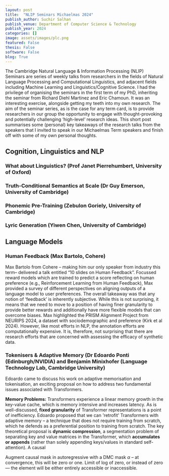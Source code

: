 ```yaml
---
layout: post
title:  "NLIP Seminars Michaelmas 2024"
publish_author: Suchir Salhan
publish_venue: Department of Computer Science & Technology
publish_year: 2024
categories: []
image: assets/images/plc.png
featured: False
thesis: False
software: False
blog: True
---
```

<script id="MathJax-script" async src="https://cdn.jsdelivr.net/npm/mathjax@3/es5/tex-mml-chtml.js"></script>

The Cambridge Natural Language & Information Processing (NLIP) Seminars are series of weekly talks from researchers in the fields of Natural Language Processing and Computational Linguistics, and adjacent fields including Machine Learning and Linguistics/Cognitive Science. I had the privilege of organising the seminars in the first term of my PhD, inheriting the seminar from Richard Diehl Martinez and Eric Chamoun. It was an interesting exercise, alongside getting my teeth into my own research. The aim of the seminar series, as is the case for any term card, is to provide researchers in our group the opportunity to engage with thought-provoking and potentially challenging ‘high-level’ research ideas. This short post summarises some (personal) key takeaways of the research talks from the speakers that I invited to speak in our Michaelmas Term speakers and finish off with some of my own personal thoughts. 


<h2 class="font-weight-bold mb-4 serif-font"> Cognition, Linguistics and NLP </h2>

<h3 class="font-weight-bold mb-4 serif-font">What about Linguistics? (Prof Janet Pierrehumbert, University of Oxford)</h3>


 <h3 class="font-weight-bold mb-4 serif-font"> Truth-Conditional Semantics at Scale 
 (Dr Guy Emerson, University of Cambridge)</h3>

 <h3 class="font-weight-bold mb-4 serif-font"> Phonemic Pre-Training  (Zebulon Goriely, University of Cambridge)</h3>

 <h3 class="font-weight-bold mb-4 serif-font"> Lyric Generation  (Yiwen Chen, University of Cambridge)</h3>

<h2 class="font-weight-bold mb-4 serif-font"> Language Models  </h2>

<h3 class="font-weight-bold mb-4 serif-font"> Human Feedback (Max Bartolo, Cohere)</h3>

Max Bartolo from Cohere – making him our only speaker from industry this term– delivered a talk entitled “10 slides on Human Feedback”. Focussed reward models which are trained to predict a score reflecting on human preference (e.g., Reinforcement Learning from Human Feedback), Max provided a survey of different perspectives on aligning outputs of a language model to user preferences. The overall takeaway was that any notion of ‘feedback’ is inherently subjective. While this is not surprising, it means that we need to move to a position of having finer granularity to provide better rewards and additionally have more flexible models that can overcome biases. Max highlighted the PRISM Alignment Project from NEURIPS 2024, a dataset with sociodemographic and preference (Kirk et al 2024). However, like most efforts in NLP, the annotation efforts are computationally expensive. It is, therefore, not surprising that there are research efforts that are concerned with assessing the efficacy of synthetic data.  

<h3 class="font-weight-bold mb-4 serif-font"> Tokenisers & Adaptive Memory (Dr Edoardo Ponti (Edinburgh/NVIDIA) and Benjamin Minixhofer (Language Technology Lab, Cambridge University)</h3>

Edoardo came to discuss his work on adaptive memorisation and tokenisation, an exciting proposal on how to address two fundamental issues associated with Transformers. 

**Memory Problems:**  Transformers experience a linear memory growth in the key-value cache, which is memory intensive and increases latency. As is well-discussed, **fixed granularity** of Transformer representations is a point of inefficiency.  Edoardo proposed that we can 'retrofit' Transformers with adaptive memory – a technique that does not require training from scratch, which he defends as a preferential position to training from scratch. The key theoretical proposal is **dynamic compression**, a segmentation problem of separating key and value matrices in the Transformer, which **accumulates or appends** (rather than solely appending keys/values in standard self-attention). A causal 


Augment causal mask in autoregressive with a DMC mask $\alpha$ – at convergence, this will be zero or one. Limit of log of zero, or instead of zero — the element will be either entirely accessible or inaccessible. 

